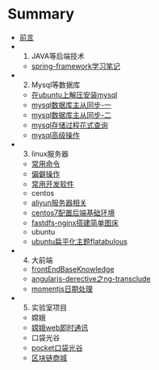 # Summary

* [前言](README.md)
* 1) JAVA等后端技术
   * [spring-framework学习笔记](java/spring-framework学习笔记.md)
* 2) Mysql等数据库
   * [在ubuntu上解压安装mysql](linux/ubuntu/在ubuntu上解压安装mysql.md)
   * [mysql数据库主从同步-一](mysql/mysql数据库主从同步-一.md)
   * [mysql数据库主从同步-二](mysql/mysql数据库主从同步-二.md)
   * [mysql存储过程花式查询](mysql/mysql存储过程花式查询.md)
   * [mysql高级操作](mysql/mysql高级操作.md)
* 3) linux服务器
   * [常用命令](linux/command/linux常用命令.md)
   * [偏僻操作](linux/command/linux偏僻操作.md)
   * [常用开发软件](linux/centos/常用开发软件.md)
   * centos
    * [aliyun服务器相关](linux/centos/aliyun服务器相关.md)
    * [centos7配置后端基础环境](linux/centos/centos7-3配置java-tomcat-nginx等基础环境.md)
    * [fastdfs-nginx搭建简单图床](linux/centos/fastdfs-nginx搭建简单图床.md)
   * ubuntu
    * [ubuntu扁平化主题flatabulous](linux/ubuntu/ubuntu14-04扁平化主题flatabulous.md)
* 4) 大前端
   * [frontEndBaseKnowledge](front-end/frontEndBaseKnowledge.md)
   * [angularjs-derective之ng-transclude](front-end/angularjs-derective之ng-transclude.md)
   * [momentjs日期处理](front-end/momentjs日期处理.md)
* 5) 实验室项目
   * 嫦娥
   * [嫦娥web即时通讯](lab-project/changE/嫦娥web即时通讯.md)
   * 口袋光谷
   * [pocket口袋光谷](lab-project/pocket/pocket口袋光谷.md)
   * [区块链商城](lab-project/pocket/区块链商城.md)